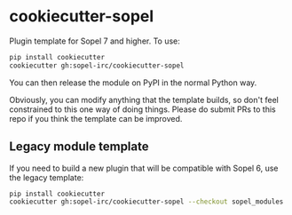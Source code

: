 # cookiecutter-sopel
Plugin template for Sopel 7 and higher. To use:

```sh
pip install cookiecutter
cookiecutter gh:sopel-irc/cookiecutter-sopel
```

You can then release the module on PyPI in the normal Python way.

Obviously, you can modify anything that the template builds, so don't feel
constrained to this one way of doing things. Please do submit PRs to this repo
if you think the template can be improved.

## Legacy module template
If you need to build a new plugin that will be compatible with Sopel 6, use the
legacy template:

```sh
pip install cookiecutter
cookiecutter gh:sopel-irc/cookiecutter-sopel --checkout sopel_modules
```
